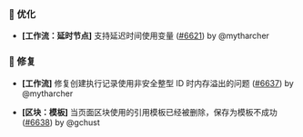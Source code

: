 ### 🚀 优化

- **[工作流：延时节点]** 支持延迟时间使用变量 ([#6621](https://github.com/nocobase/nocobase/pull/6621)) by @mytharcher

### 🐛 修复

- **[工作流]** 修复创建执行记录使用非安全整型 ID 时内存溢出的问题 ([#6637](https://github.com/nocobase/nocobase/pull/6637)) by @mytharcher

- **[区块：模板]** 当页面区块使用的引用模板已经被删除，保存为模板不成功 ([#6638](https://github.com/nocobase/nocobase/pull/6638)) by @gchust

